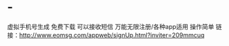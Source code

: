 # -
虚拟手机号生成 免费下载 可以接收短信 万能无限注册/各种app适用 操作简单 链接：http://www.eomsg.com/appweb/signUp.html?inviter=209mmcuq
